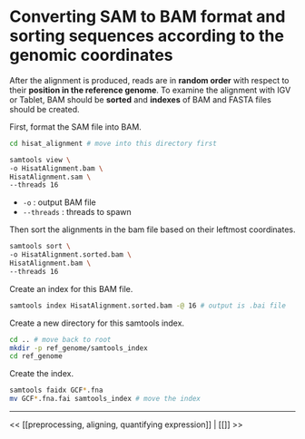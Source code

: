 # Converting SAM to BAM format and sorting sequences according to the genomic coordinates

After the alignment is produced, reads are in **random order** with respect to their **position in the reference genome**. To examine the alignment with IGV or Tablet, BAM should be **sorted** and **indexes** of BAM and FASTA files should be created.

First, format the SAM file into BAM.

```bash
cd hisat_alignment # move into this directory first
```

```bash
samtools view \
-o HisatAlignment.bam \
HisatAlignment.sam \
--threads 16
```

- `-o` : output BAM file
- `--threads` : threads to spawn

Then sort the alignments in the bam file based on their leftmost coordinates.

```bash
samtools sort \
-o HisatAlignment.sorted.bam \
HisatAlignment.bam \
--threads 16
```

Create an index for this BAM file.

```bash
samtools index HisatAlignment.sorted.bam -@ 16 # output is .bai file
```

Create a new directory for this samtools index.

```bash
cd .. # move back to root
mkdir -p ref_genome/samtools_index
cd ref_genome
```

Create the index.

```bash
samtools faidx GCF*.fna
mv GCF*.fna.fai samtools_index # move the index
```

---

<< [[preprocessing, aligning, quantifying expression]] | [[]] >>